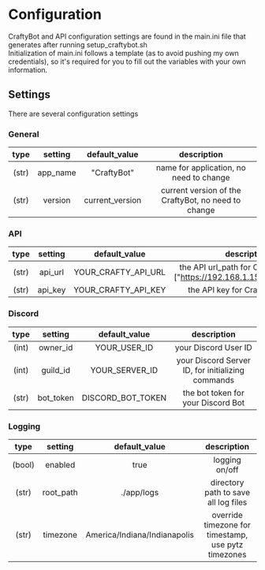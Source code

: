 # Configuration

CraftyBot and API configuration settings are found in the main.ini file that generates after running setup_craftybot.sh  
Initialization of main.ini follows a template (as to avoid pushing my own credentials), so it's required for you to fill out the variables with your own information.  

## Settings

There are several configuration settings  

### General

| type   | setting   | default_value    | description                                          |
| :----: | :-------: | :--------------: | :--------------------------------------------------: |
| (str)  | app_name  | "CraftyBot"      | name for application, no need to change              |
| (str)  | version   | current_version  | current version of the CraftyBot, no need to change  |

### API

| type   | setting  | default_value        | description                                                                     |
| :----: | :------: | :------------------: | :-----------------------------------------------------------------------------: |
| (str)  | api_url  | YOUR_CRAFTY_API_URL  | the API url_path for Crafty Controller ["https://192.168.1.158:8443/api/v2"]  |
| (str)  | api_key  | YOUR_CRAFTY_API_KEY  | the API key for Crafty Controller                                               |

### Discord

| type   | setting    | default_value      | description                                        |
| :----: | :--------: | :----------------: | :------------------------------------------------: |
| (int)  | owner_id   | YOUR_USER_ID       | your Discord User ID                               |
| (int)  | guild_id   | YOUR_SERVER_ID     | your Discord Server ID, for initializing commands  |
| (str)  | bot_token  | DISCORD_BOT_TOKEN  | the bot token for your Discord Bot                 |

### Logging

| type   | setting    | default_value                      | description                                              |
| :----: | :--------: | :--------------------------------: | :------------------------------------------------------: |
| (bool) | enabled    | true                               | logging on/off                                           |
| (str)  | root_path  | ./app/logs                         | directory path to save all log files                     |
| (str)  | timezone   | America/Indiana/Indianapolis       | override timezone for timestamp, use pytz timezones      |
